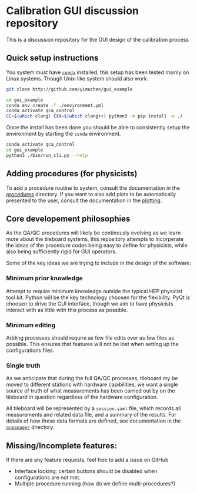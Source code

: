 # Calibration GUI discussion repository

This is a discussion repository for the GUI design of the calibration process

## Quick setup instructions

You system must have [`conda`][conda] installed, this setup has been tested
mainly on Linux systems. Though Unix-like system should also work.

```bash
git clone http://github.com/yimuchen/gui_example

cd gui_example
conda env create -f ./environment.yml
conda activate qca_control
CC=$(which clang) CXX=$(which clang++) python3 -m pip install -e ./
```

Once the install has been done you should be able to consistently setup the
environment by starting the `conda` environment.

```bash
conda activate qca_control
cd gui_example
python3 ./bin/run_cli.py --help
```

## Adding procedures (for physicists)

To add a procedure routine to system, consult the documentation in the
[procedures](src/qcmanager/procedures) directory. If you want to also add plots
to be automatically presented to the user, consult the documentation in the
[plotting](src/qcmanager/plotting).


## Core developement philosophies

As the QA/QC procedures will likely be continously evolving as we learn more
about the tileboard systems, this repository attempts to incorperate the ideas
of the procedure codes being easy to define for physicists, while also being
sufficiently rigid for GUI operators.

Some of the key ideas we are trying to include in the design of the software:

### Minimum prior knowledge

Attempt to require minimum knowledge outside the typical HEP physicist tool
kit. Python will be the key technology choosen for the flexibility. PyQt is
choosen to drive the GUI interface, though we aim to have physicists interact
with as little with this process as possible.

### Minimum editing

Adding processes should require as few file edits over as few files as
possible. This ensures that features will not be lost when setting up the
configurations files.

### Single truth

As we anticipate that during the full QA/QC processes, tileboard my be moved to
different stations with hardware capibilities, we want a single source of truth
of what measurements has been carried out by on the tileboard in question
regardless of the hardware configuration.

All tileboard will be represented by a `session.yaml` file, which records all
measurements and related data file, and a summary of the results. For details
of how these data formats are defined, see documentation in the
[`qcmanager`](src/qcmanager) directory.

## Missing/Incomplete features:

If there are any feature requests, feel free to add a issue on GitHub

- Interface locking: certain buttons should be disabled when configurations are
  not met.
- Multiple procedure running (how do we define multi-procedures?)

[conda]: https://conda.io/projects/conda/en/latest/user-guide/install/index.html
